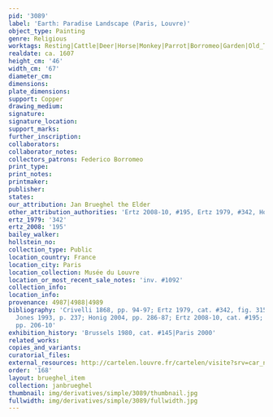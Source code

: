 ```yaml
---
pid: '3089'
label: 'Earth: Paradise Landscape (Paris, Louvre)'
object_type: Painting
genre: Religious
worktags: Resting|Cattle|Deer|Horse|Monkey|Parrot|Borromeo|Garden|Old_Testament|Paradise
realdate: ca. 1607
height_cm: '46'
width_cm: '67'
diameter_cm:
dimensions:
plate_dimensions:
support: Copper
drawing_medium:
signature:
signature_location:
support_marks:
further_inscription:
collaborators:
collaborator_notes:
collectors_patrons: Federico Borromeo
print_type:
print_notes:
printmaker:
publisher:
states:
our_attribution: Jan Brueghel the Elder
other_attribution_authorities: 'Ertz 2008-10, #195, Ertz 1979, #342, Honig database'
ertz_1979: '342'
ertz_2008: '195'
bailey_walker:
hollstein_no:
collection_type: Public
location_country: France
location_city: Paris
location_collection: Musée du Louvre
location_or_most_recent_sale_notes: 'inv. #1092'
collection_info:
location_info:
provenance: 4987|4988|4989
bibliography: 'Crivelli 1868, pp. 94-97; Ertz 1979, cat. #342, fig. 315; Foucart 1981;
  Jones 1993, p. 237; Honig 2004, pp. 286-87; Ertz 2008-10, cat. #195; Corsato 2011,
  pp. 206-10'
exhibition_history: 'Brussels 1980, cat. #145|Paris 2000'
related_works:
copies_and_variants:
curatorial_files:
external_resources: http://cartelen.louvre.fr/cartelen/visite?srv=car_not_frame&idNotice=4914&langue=en
order: '168'
layout: brueghel_item
collection: janbrueghel
thumbnail: img/derivatives/simple/3089/thumbnail.jpg
fullwidth: img/derivatives/simple/3089/fullwidth.jpg
---
```

